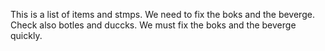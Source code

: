 This is a list of items and stmps.
We need to fix the boks and the beverge.
Check also botles and duccks.
We must fix the boks and the beverge quickly.